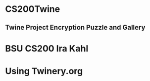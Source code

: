 # CS200Twine

## Twine Project Encryption Puzzle and Gallery
# BSU CS200 Ira Kahl 
# Using Twinery.org
